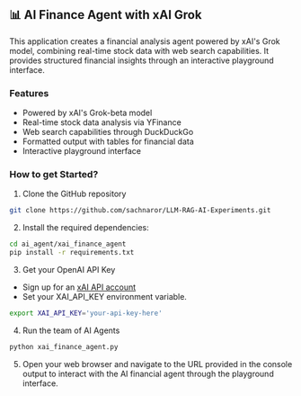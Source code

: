 ## 📊 AI Finance Agent with xAI Grok
This application creates a financial analysis agent powered by xAI's Grok model, combining real-time stock data with web search capabilities. It provides structured financial insights through an interactive playground interface.

### Features

- Powered by xAI's Grok-beta model
- Real-time stock data analysis via YFinance
- Web search capabilities through DuckDuckGo
- Formatted output with tables for financial data
- Interactive playground interface

### How to get Started?

1. Clone the GitHub repository
```bash
git clone https://github.com/sachnaror/LLM-RAG-AI-Experiments.git
```

2. Install the required dependencies:

```bash
cd ai_agent/xai_finance_agent
pip install -r requirements.txt
```

3. Get your OpenAI API Key

- Sign up for an [xAI API account](https://console.x.ai/)
- Set your XAI_API_KEY environment variable.
```bash
export XAI_API_KEY='your-api-key-here'
```

4. Run the team of AI Agents
```bash
python xai_finance_agent.py
```

5. Open your web browser and navigate to the URL provided in the console output to interact with the AI financial agent through the playground interface.
